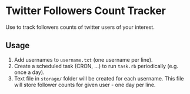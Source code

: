Twitter Followers Count Tracker
===============================

Use to track followers counts of twitter users of your interest.

Usage
-----
1. Add usernames to `username.txt` (one username per line).
2. Create a scheduled task (CRON, ...) to run `task.rb` periodically (e.g. once a day).
3. Text file in `storage/` folder will be created for each username. This file will store follower counts for given user - one day per line.